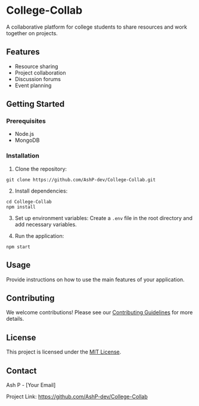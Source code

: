 # College-Collab

A collaborative platform for college students to share resources and work together on projects.

## Features

- Resource sharing
- Project collaboration
- Discussion forums
- Event planning

## Getting Started

### Prerequisites

- Node.js
- MongoDB

### Installation

1. Clone the repository:
```   
git clone https://github.com/AshP-dev/College-Collab.git
```
2. Install dependencies:
```
cd College-Collab
npm install
```

3. Set up environment variables:
Create a `.env` file in the root directory and add necessary variables.

4. Run the application:
```
npm start
```

## Usage

Provide instructions on how to use the main features of your application.

## Contributing

We welcome contributions! Please see our [Contributing Guidelines](CONTRIBUTING.md) for more details.

## License

This project is licensed under the [MIT License](LICENSE).

## Contact

Ash P - [Your Email]

Project Link: https://github.com/AshP-dev/College-Collab


